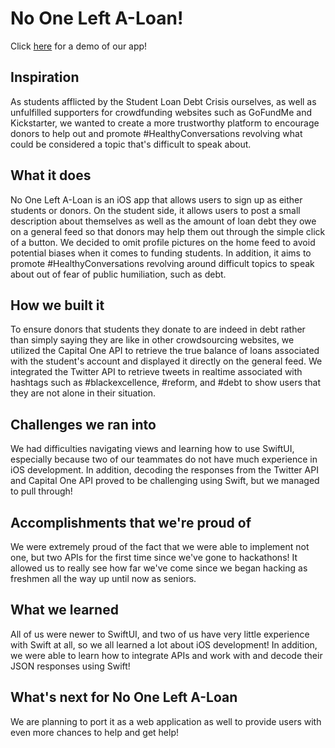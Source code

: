 # No One Left A-Loan!

Click [here](https://www.youtube.com/watch?v=5O4sfVG6sK4) for a demo of our app!

## Inspiration
As students afflicted by the Student Loan Debt Crisis ourselves, as well as unfulfilled supporters for crowdfunding websites such as GoFundMe and Kickstarter, we wanted to create a more trustworthy platform to encourage donors to help out and promote #HealthyConversations revolving what could be considered a topic that's difficult to speak about.

## What it does
No One Left A-Loan is an iOS app that allows users to sign up as either students or donors. On the student side, it allows users to post a small description about themselves as well as the amount of loan debt they owe on a general feed so that donors may help them out through the simple click of a button. We decided to omit profile pictures on the home feed to avoid potential biases when it comes to funding students. In addition, it aims to promote #HealthyConversations revolving around difficult topics to speak about out of fear of public humiliation, such as debt.

## How we built it
To ensure donors that students they donate to are indeed in debt rather than simply saying they are like in other crowdsourcing websites, we utilized the Capital One API to retrieve the true balance of loans associated with the student's account and displayed it directly on the general feed. We integrated the Twitter API to retrieve tweets in realtime associated with hashtags such as #blackexcellence, #reform, and #debt to show users that they are not alone in their situation.

## Challenges we ran into
We had difficulties navigating views and learning how to use SwiftUI, especially because two of our teammates do not have much experience in iOS development. In addition, decoding the responses from the Twitter API and Capital One API proved to be challenging using Swift, but we managed to pull through!

## Accomplishments that we're proud of
We were extremely proud of the fact that we were able to implement not one, but two APIs for the first time since we've gone to hackathons! It allowed us to really see how far we've come since we began hacking as freshmen all the way up until now as seniors.

## What we learned
All of us were newer to SwiftUI, and two of us have very little experience with Swift at all, so we all learned a lot about iOS development! In addition, we were able to learn how to integrate APIs and work with and decode their JSON responses using Swift!

## What's next for No One Left A-Loan
We are planning to port it as a web application as well to provide users with even more chances to help and get help!

